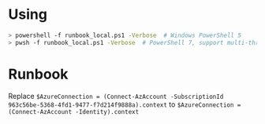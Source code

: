# Using

```sh
> powershell -f runbook_local.ps1 -Verbose  # Windows PowerShell 5
> pwsh -f runbook_local.ps1 -Verbose  # PowerShell 7, support multi-thread
```

# Runbook

Replace `$AzureConnection = (Connect-AzAccount -SubscriptionId 963c56be-5368-4fd1-9477-f7d214f9888a).context` to `$AzureConnection = (Connect-AzAccount -Identity).context`
